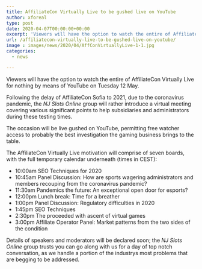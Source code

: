 ```yaml
---
title: AffiliateCon Virtually Live to be gushed live on YouTube
author: xforeal 
type: post
date: 2020-04-07T00:00:00+00:00
excerpt: 'Viewers will have the option to watch the entire of AffiliateCon Virtually Live for nothing by means of YouTube on Tuesday 12 May '
url: /affiliatecon-virtually-live-to-be-gushed-live-on-youtube/
image : images/news/2020/04/AffConVirtuallyLive-1-1.jpg
categories:
  - news

---
```

Viewers will have the option to watch the entire of AffiliateCon Virtually Live for nothing by means of YouTube on Tuesday 12 May. 

Following the delay of AffiliateCon Sofia to 2021, due to the coronavirus pandemic, the _NJ Slots Online_ group will rather introduce a virtual meeting covering various significant points to help subsidiaries and administrators during these testing times. 

The occasion will be live gushed on YouTube, permitting free watcher access to probably the best investigation the gaming business brings to the table. 

The AffiliateCon Virtually Live motivation will comprise of seven boards, with the full temporary calendar underneath (times in CEST): 

  * 10:00am SEO Techniques for 2020 
  * 10:45am Panel Discussion: How are sports wagering administrators and members recouping from the coronavirus pandemic? 
  * 11:30am Pandemics the future: An exceptional open door for esports? 
  * 12:00pm Lunch break: Time for a breather 
  * 1:00pm Panel Discussion: Regulatory difficulties in 2020 
  * 1:45pm SEO Techniques 
  * 2:30pm The proceeded with ascent of virtual games 
  * 3:00pm Affiliate Operator Panel: Market patterns from the two sides of the condition 

Details of speakers and moderators will be declared soon; the _NJ Slots Online_ group trusts you can go along with us for a day of top notch conversation, as we handle a portion of the industrys most problems that are begging to be addressed.